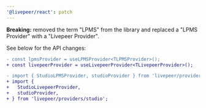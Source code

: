 ```yaml
---
'@livepeer/react': patch
---
```


**Breaking:** removed the term "LPMS" from the library and replaced a "LPMS Provider" with a "Livepeer Provider".

See below for the API changes:

```diff
- const lpmsProvider = useLPMSProvider<TLPMSProvider>();
+ const livepeerProvider = useLivepeerProvider<TLivepeerProvider>();
```

```diff
- import { StudioLPMSProvider, studioProvider } from 'livepeer/providers/studio';
+ import {
+   StudioLivepeerProvider,
+   studioProvider,
+ } from 'livepeer/providers/studio';
```
